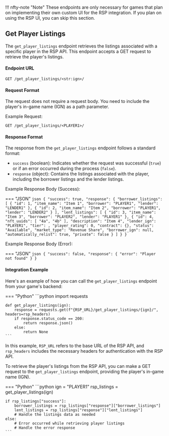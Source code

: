 !!! nfty-note "Note"
    These endpoints are only necessary for games that plan on implementing their own custom UI for the RSP integration. If you plan on using the RSP UI, you can skip this section.

## Get Player Listings

The `get_player_listings` endpoint retrieves the listings associated with a specific player in the RSP API. This endpoint accepts a GET request to retrieve the player's listings.

#### Endpoint URL

```
GET /get_player_listings/<str:ign>/
```

#### Request Format

The request does not require a request body. You need to include the player's in-game name (IGN) as a path parameter.

Example Request:

```
GET /get_player_listings/<PLAYER1>/
```

#### Response Format

The response from the `get_player_listings` endpoint follows a standard format:

- `success` (boolean): Indicates whether the request was successful (`true`) or if an error occurred during the process (`false`).
- `response` (object): Contains the listings associated with the player, including the borrower listings and the lender listings.

Example Response Body (Success):

=== "JSON"
    ```json
    {
        "success": true,
        "response": {
            "borrower_listings": [
                {
                    "id": 1,
                    "item_name": "Item 1",
                    "borrower": "PLAYER1",
                    "lender": "LENDER1"
                },
                {
                    "id": 2,
                    "item_name": "Item 2",
                    "borrower": "PLAYER1",
                    "lender": "LENDER2"
                }
            ],
            "lent_listings": [
                {
                    "id": 3,
                    "item_name": "Item 3",
                    "borrower": "PLAYER2",
                    "lender": "PLAYER1"
                },
                {
                    "id": 4,
                    "nft_uuids": [
                        "4a",
                        "4b"
                    ],
                    "description": "Item 4",
                    "lender_ign": "PLAYER1",
                    "tier": ,
                    "player_rating": 0,
                    "contract": {},
                    "status": "Available",
                    "market_type": "Revenue Share",
                    "borrower_ign": null,
                    "automatically_relist": true,
                    "private": false
                }
            ]
        }
    }
    ```

Example Response Body (Error):

=== "JSON"
    ```json
    {
        "success": false,
        "response": {
            "error": "Player not found"
        }
    }
    ```

#### Integration Example

Here's an example of how you can call the `get_player_listings` endpoint from your game's backend:

=== "Python"
    ```python
    import requests

    def get_player_listings(ign):
        response = requests.get(f"{RSP_URL}/get_player_listings/{ign}/", headers=rsp_headers)
        if response.status_code == 200:
            return response.json()
        else:
            return None
    ```

In this example, `RSP_URL` refers to the base URL of the RSP API, and `rsp_headers` includes the necessary headers for authentication with the RSP API.

To retrieve the player's listings from the RSP API, you can make a GET request to the `get_player_listings` endpoint, providing the player's in-game name (IGN).

=== "Python"
    ```python
    ign = "PLAYER1"
    rsp_listings = get_player_listings(ign)
    
    if rsp_listings["success"]:
        borrower_listings = rsp_listings["response"]["borrower_listings"]
        lent_listings = rsp_listings["response"]["lent_listings"]
        # Handle the listings data as needed
    else:
        # Error occurred while retrieving player listings
        # Handle the error response
    ```